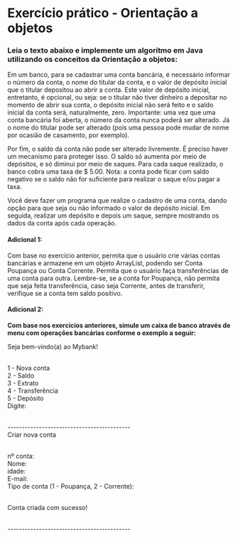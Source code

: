 # Exercício prático - Orientação a objetos

### Leia o texto abaixo e implemente um algoritmo em Java utilizando os conceitos da Orientação a objetos:

<p>
Em um banco, para se cadastrar uma conta bancária, é necessário informar o número da conta, o nome do titular da conta, e o valor de depósito inicial que o titular depositou ao abrir a conta. Este valor de depósito inicial, entretanto, é opcional, ou seja: se o titular não tiver dinheiro a depositar no momento de abrir sua conta, o depósito inicial não será feito e o saldo inicial da conta será, naturalmente, zero. Importante: uma vez que uma conta bancária foi aberta, o número da conta nunca poderá ser alterado. Já o nome do titular pode ser alterado (pois uma pessoa pode mudar de nome por ocasião de casamento, por exemplo).
</p>

<p>
Por fim, o saldo da conta não pode ser alterado livremente. É preciso haver um mecanismo para proteger isso. O saldo só aumenta por meio de depósitos, e só diminui por meio de saques. Para cada saque realizado, o banco cobra uma taxa de $ 5.00. Nota: a conta pode ficar com saldo negativo se o saldo não for suficiente para realizar o saque e/ou pagar a taxa.
</p>

<p>
Você deve fazer um programa que realize o cadastro de uma conta, dando opção para que seja ou não informado o valor de depósito inicial. Em seguida, realizar um depósito e depois um saque, sempre mostrando os dados da conta após cada operação.
</p>

#### Adicional 1:
<p>
Com base no exercício anterior, permita que o usuário crie várias contas bancárias e armazene em um objeto ArrayList, podendo ser Conta Poupança ou Conta Corrente. Permita que o usuário faça transferências de uma conta para outra. Lembre-se, se a conta for Poupança, não permita que seja feita transferência, caso seja Corrente, antes de transferir, verifique se a conta tem saldo positivo.
</p>

#### Adicional 2:
<p>
<b>Com base nos exercícios anteriores, simule um caixa de banco através de menu com operações bancárias conforme o exemplo a seguir:</b>

Seja bem-vindo(a) ao Mybank!

<br>1 - Nova conta
<br>2 - Saldo
<br>3 - Extrato
<br>4 - Transferência
<br>5 - Depósito
<br>Digite:

<br>-------------------------------------------
<br>Criar nova conta

<br>nº conta:
<br>Nome:
<br>idade:
<br>E-mail:
<br>Tipo de conta (1 - Poupança, 2 - Corrente):

<br>Conta criada com sucesso!

<br>-------------------------------------------
</p>